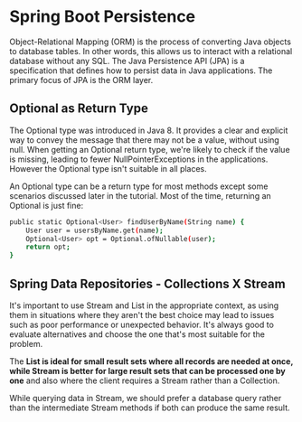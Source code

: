 # Spring Boot Persistence
Object-Relational Mapping (ORM) is the process of converting Java objects to database tables. In other words, this allows us to interact with a relational database without any SQL. The Java Persistence API (JPA) is a specification that defines how to persist data in Java applications. The primary focus of JPA is the ORM layer.

## Optional as Return Type
The Optional type was introduced in Java 8.  It provides a clear and explicit way to convey the message that there may not be a value, without using null.
When getting an Optional return type, we're likely to check if the value is missing, leading to fewer NullPointerExceptions in the applications. However the Optional type isn't suitable in all places.

An Optional type can be a return type for most methods except some scenarios discussed later in the tutorial.
Most of the time, returning an Optional is just fine:
```sh
public static Optional<User> findUserByName(String name) {
    User user = usersByName.get(name);
    Optional<User> opt = Optional.ofNullable(user);
    return opt;
}
```

## Spring Data Repositories - Collections X Stream
It's important to use Stream and List in the appropriate context, as using them in situations where they aren't the best choice may lead to issues such as poor performance or unexpected behavior. It's always good to evaluate alternatives and choose the one that's most suitable for the problem.

The **List is ideal for small result sets where all records are needed at once, while Stream is better for large result sets that can be processed one by one** and also where the client requires a Stream rather than a Collection.

While querying data in Stream, we should prefer a database query rather than the intermediate Stream methods if both can produce the same result.
